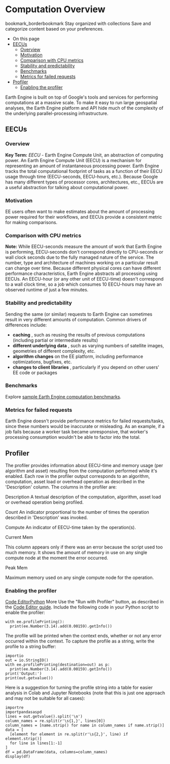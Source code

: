 
#  Computation Overview 
bookmark_borderbookmark Stay organized with collections  Save and categorize content based on your preferences.
  * On this page
  * [EECUs](https://developers.google.com/earth-engine/guides/computation_overview#eecus)
    * [Overview](https://developers.google.com/earth-engine/guides/computation_overview#overview)
    * [Motivation](https://developers.google.com/earth-engine/guides/computation_overview#motivation)
    * [Comparison with CPU metrics](https://developers.google.com/earth-engine/guides/computation_overview#comparison_with_cpu_metrics)
    * [Stability and predictability](https://developers.google.com/earth-engine/guides/computation_overview#stability_and_predictability)
    * [Benchmarks](https://developers.google.com/earth-engine/guides/computation_overview#benchmarks)
    * [Metrics for failed requests](https://developers.google.com/earth-engine/guides/computation_overview#metrics_for_failed_requests)
  * [Profiler](https://developers.google.com/earth-engine/guides/computation_overview#profiler)
    * [Enabling the profiler](https://developers.google.com/earth-engine/guides/computation_overview#enabling_the_profiler)


Earth Engine is built on top of Google's tools and services for performing computations at a massive scale. To make it easy to run large geospatial analyses, the Earth Engine platform and API hide much of the complexity of the underlying parallel-processing infrastructure.
## EECUs
### Overview
**Key Term:** _EECU_ - Earth Engine Compute Unit, an abstraction of computing power.
An Earth Engine Compute Unit (EECU) is a mechanism for representing an amount of instantaneous processing power. Earth Engine tracks the total computational footprint of tasks as a function of their EECU usage through time (EECU-seconds, EECU-hours, etc.). Because Google has many different types of processor cores, architectures, etc., EECUs are a useful abstraction for talking about computational power.
### Motivation
EE users often want to make estimates about the amount of processing power required for their workflows, and EECUs provide a consistent metric for making comparisons.
### Comparison with CPU metrics
**Note:** While EECU-seconds measure the amount of work that Earth Engine is performing, EECU-seconds don't correspond directly to CPU-seconds or wall clock seconds due to the fully managed nature of the service.
The number, type and architecture of machines working on a particular result can change over time. Because different physical cores can have different performance characteristics, Earth Engine abstracts all processing using EECUs. An EECU-hour (or any other unit of EECU-time) doesn't correspond to a wall clock time, so a job which consumes 10 EECU-hours may have an observed runtime of just a few minutes.
### Stability and predictability
Sending the same (or similar) requests to Earth Engine can sometimes result in very different amounts of computation. Common drivers of differences include:
  * **caching** , such as reusing the results of previous computations (including partial or intermediate results)
  * **different underlying data** , such as varying numbers of satellite images, geometries of different complexity, etc.
  * **algorithm changes** on the EE platform, including performance optimizations, bugfixes, etc.
  * **changes to client libraries** , particularly if you depend on other users' EE code or packages


### Benchmarks
Explore [sample Earth Engine computation benchmarks](https://developers.google.com/earth-engine/guides/computation_benchmarks).
### Metrics for failed requests
Earth Engine doesn't provide performance metrics for failed requests/tasks, since these numbers would be inaccurate or misleading. As an example, if a job fails because a worker task became unresponsive, that worker's processing consumption wouldn't be able to factor into the total.
## Profiler
The profiler provides information about EECU-time and memory usage (per algorithm and asset) resulting from the computation performed while it's enabled. Each row in the profiler output corresponds to an algorithm, computation, asset load or overhead operation as described in the 'Description' column. The columns in the profiler are: 

Description
    A textual description of the computation, algorithm, asset load or overhead operation being profiled. 

Count
    An indicator proportional to the number of times the operation described in 'Description' was invoked. 

Compute
    An indicator of EECU-time taken by the operation(s). 

Current Mem
    
This column appears only if there was an error because the script
used too much memory. It shows the amount of memory in use on any single compute node at the moment the error occurred. 

Peak Mem
    
Maximum memory used on any single compute node for the operation.
### Enabling the profiler
[Code Editor](https://developers.google.com/earth-engine/guides/computation_overview#code-editor)[Python](https://developers.google.com/earth-engine/guides/computation_overview#python) More
Use the "Run with Profiler" button, as described in the [Code Editor guide](https://developers.google.com/earth-engine/guides/playground#profiler).
Include the following code in your Python script to enable the profiler:
```
with ee.profilePrinting():
  print(ee.Number(3.14).add(0.00159).getInfo())

```

The profile will be printed when the context ends, whether or not any error occurred within the context.
To capture the profile as a string, write the profile to a string buffer:
```
importio
out = io.StringIO()
with ee.profilePrinting(destination=out) as p:
  print(ee.Number(3.14).add(0.00159).getInfo())
print('Output:')
print(out.getvalue())

```

Here is a suggestion for turning the profile string into a table for easier analysis in Colab and Jupyter Notebooks (note that this is just one approach and may not be suitable for all cases):
```
importre
importpandasaspd
lines = out.getvalue().split('\n')
column_names = re.split(r'\s{1,}', lines[0])
column_names = [name.strip() for name in column_names if name.strip()]
data = [
  [element for element in re.split(r'\s{2,}', line) if element.strip()]
  for line in lines[1:-1]
]
df = pd.DataFrame(data, columns=column_names)
display(df)

```

